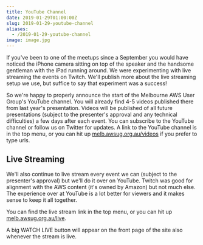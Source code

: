 ```yaml
---
title: YouTube Channel
date: 2019-01-29T01:00:00Z
slug: 2019-01-29-youtube-channel
aliases:
  - /2019-01-29-youtube-channel
image: image.jpg
---
```


If you've been to one of the meetups since a September you would have noticed the iPhone camera sitting on top of the speaker and the handsome gentleman with the iPad running around. We were experimenting with live streaming the events on Twitch. We'll publish more about the live streaming setup we use, but suffice to say that experiment was a success!

So we're happy to properly announce the start of the Melbourne AWS User Group's YouTube channel. You will already find 4-5 videos published there from last year's presentation. Videos will be published of all future presentations (subject to the presenter's approval and any technical difficulties) a few days after each event. You can subscribe to the YouTube channel or follow us on Twitter for updates. A link to the YouTube channel is in the top menu, or you can hit up [melb.awsug.org.au/videos](/videos) if you prefer to type urls.

## Live Streaming

We'll also continue to live stream every event we can (subject to the presenter's approval) but we'll do it over on YouTube. Twitch was good for alignment with the AWS content (it's owned by Amazon) but not much else. The experience over at YouTube is a lot better for viewers and it makes sense to keep it all together.

You can find the live stream link in the top menu, or you can hit up [melb.awsug.org.au/live](/live).

A big WATCH LIVE button will appear on the front page of the site also whenever the stream is live.